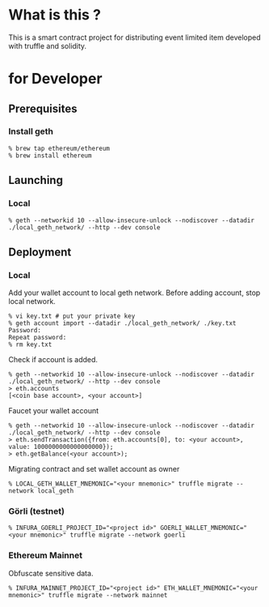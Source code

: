 # What is this ?

This is a smart contract project for distributing event limited item developed with truffle and solidity.

# for Developer

## Prerequisites

### Install geth

```
% brew tap ethereum/ethereum
% brew install ethereum
```

## Launching


### Local

```
% geth --networkid 10 --allow-insecure-unlock --nodiscover --datadir ./local_geth_network/ --http --dev console
```

## Deployment

### Local

Add your wallet account to local geth network.
Before adding account, stop local network.

```
% vi key.txt # put your private key
% geth account import --datadir ./local_geth_network/ ./key.txt
Password:
Repeat password:
% rm key.txt
```

Check if account is added.

```
% geth --networkid 10 --allow-insecure-unlock --nodiscover --datadir ./local_geth_network/ --http --dev console
> eth.accounts
[<coin base account>, <your account>]
```

Faucet your wallet account

```
% geth --networkid 10 --allow-insecure-unlock --nodiscover --datadir ./local_geth_network/ --http --dev console
> eth.sendTransaction({from: eth.accounts[0], to: <your account>, value: 1000000000000000000});
> eth.getBalance(<your account>);
```

Migrating contract and set wallet account as owner

```
% LOCAL_GETH_WALLET_MNEMONIC="<your mnemonic>" truffle migrate --network local_geth
```

### Görli (testnet)

```
% INFURA_GOERLI_PROJECT_ID="<project id>" GOERLI_WALLET_MNEMONIC="<your mnemonic>" truffle migrate --network goerli
```

### Ethereum Mainnet

Obfuscate sensitive data.

```
% INFURA_MAINNET_PROJECT_ID="<project id>" ETH_WALLET_MNEMONIC="<your mnemonic>" truffle migrate --network mainnet
```
